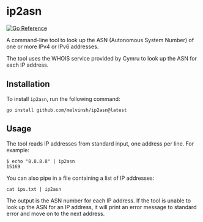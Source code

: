 # ip2asn

[![Go Reference](https://pkg.go.dev/badge/github.com/melvinsh/ip2asn.svg)](https://pkg.go.dev/github.com/melvinsh/ip2asn)

A command-line tool to look up the ASN (Autonomous System Number) of one or more IPv4 or IPv6 addresses.

The tool uses the WHOIS service provided by Cymru to look up the ASN for each IP address.

## Installation

To install `ip2asn`, run the following command:

```
go install github.com/melvinsh/ip2asn@latest
```

## Usage

The tool reads IP addresses from standard input, one address per line. For example:

```
$ echo "8.8.8.8" | ip2asn
15169
```

You can also pipe in a file containing a list of IP addresses:

```
cat ips.txt | ip2asn
```

The output is the ASN number for each IP address. If the tool is unable to look up the ASN for an IP address, it will print an error message to standard error and move on to the next address.
